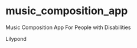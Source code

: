 music_composition_app
=====================

Music Composition App For People with Disabilities

Lilypond

